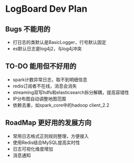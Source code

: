 # LogBoard Dev Plan
## Bugs 不能用的  
- 打日志的类默认是BasicLogger，行号默认固定
- es默认日志是log4j2，与log4j冲突

## TO-DO 能用但不好用的
- spark计数异常日志，取不到明细信息
- redis订阅者不在线，消息会消失  
- streaming双写hdfs和elasticsearch拆分解耦，提高容错性
- IP分布图自动调整地图范围
- 依赖去重，如spark_core中的hadoop client_2.2

## RoadMap 更好用的发展方向
- 常用日志格式正则规则整理，方便接入
- 使用Redis结合MySQL提高实时性
- 日志可视化维度增加
- 消息通知
